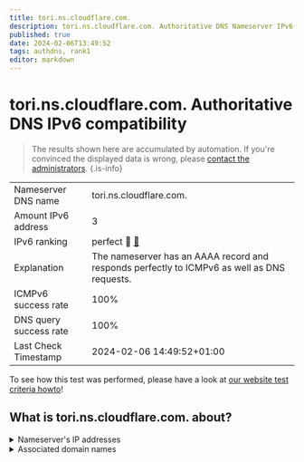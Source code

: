```yaml
---
title: tori.ns.cloudflare.com.
description: tori.ns.cloudflare.com. Authoritative DNS Nameserver IPv6 compatibility
published: true
date: 2024-02-06T13:49:52
tags: authdns, rank1
editor: markdown
---
```


# tori.ns.cloudflare.com. Authoritative DNS IPv6 compatibility

> The results shown here are accumulated by automation. If you're convinced the displayed data is wrong, please [contact the administrators](/howto/chat). 
{.is-info}




|   |   |
| - | - |
| Nameserver DNS name | tori.ns.cloudflare.com.
| Amount IPv6 address | 3
| IPv6 ranking | perfect :1st_place_medal: [🔗](/howto/ranking) |
| Explanation | The nameserver has an AAAA record and responds perfectly to ICMPv6 as well as DNS requests. |
| ICMPv6 success rate | 100%|
| DNS query success rate | 100% |
| Last Check Timestamp | 2024-02-06 14:49:52+01:00 |

To see how this test was performed, please have a look at [our website test criteria howto](/howto/testcriteria/authdns)!


## What is tori.ns.cloudflare.com. about?




<details>
<summary>Nameserver's IP addresses</summary>

2a06:98c1:50::ac40:20e7

2606:4700:50::adf5:3ae7

2803:f800:50::6ca2:c0e7

</details>



<details>
<summary>Associated domain names</summary>

git-scm.com

</details>
